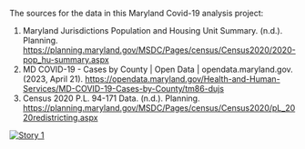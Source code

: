 The sources for the data in this Maryland Covid-19 analysis project:
1. Maryland Jurisdictions Population and Housing Unit Summary. (n.d.). Planning. https://planning.maryland.gov/MSDC/Pages/census/Census2020/2020-pop_hu-summary.aspx
2. MD COVID-19 - Cases by County | Open Data | opendata.maryland.gov. (2023, April 21). https://opendata.maryland.gov/Health-and-Human-Services/MD-COVID-19-Cases-by-County/tm86-dujs
3. Census 2020 P.L. 94-171 Data. (n.d.). Planning. https://planning.maryland.gov/MSDC/Pages/census/Census2020/pL_2020redistricting.aspx
<div class='tableauPlaceholder' id='viz1682252210866' style='position: relative'><noscript><a href='#'><img alt='Story 1 ' src='https:&#47;&#47;public.tableau.com&#47;static&#47;images&#47;MD&#47;MDCovid-19&#47;Story1&#47;1_rss.png' style='border: none' /></a></noscript><object class='tableauViz'  style='display:none;'><param name='host_url' value='https%3A%2F%2Fpublic.tableau.com%2F' /> <param name='embed_code_version' value='3' /> <param name='site_root' value='' /><param name='name' value='MDCovid-19&#47;Story1' /><param name='tabs' value='no' /><param name='toolbar' value='yes' /><param name='static_image' value='https:&#47;&#47;public.tableau.com&#47;static&#47;images&#47;MD&#47;MDCovid-19&#47;Story1&#47;1.png' /> <param name='animate_transition' value='yes' /><param name='display_static_image' value='yes' /><param name='display_spinner' value='yes' /><param name='display_overlay' value='yes' /><param name='display_count' value='yes' /><param name='language' value='en-US' /></object></div>                <script type='text/javascript'>                    var divElement = document.getElementById('viz1682252210866');                    var vizElement = divElement.getElementsByTagName('object')[0];                    vizElement.style.width='1016px';vizElement.style.height='991px';                    var scriptElement = document.createElement('script');                    scriptElement.src = 'https://public.tableau.com/javascripts/api/viz_v1.js';                    vizElement.parentNode.insertBefore(scriptElement, vizElement);                </script>
